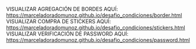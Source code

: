 VISUALIZAR AGREGACIÓN DE BORDES AQUÍ: https://marceladoradomunoz.github.io/desafio_condiciones/border.html
VISUALIZAR COMPRA DE STICKERS AQUÍ: https://marceladoradomunoz.github.io/desafio_condiciones/stickers.html
VISUALIZAR VERIFICACIÓN DE PASSWORD AQUÍ: https://marceladoradomunoz.github.io/desafio_condiciones/password.html
